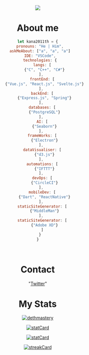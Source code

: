 <center>
<a href="https://twitter.com/kana2011th" target="_blank">
  <img src="http://readme.katsuragi.cyou/api/svg/?gh=kana2011th&id=1833001&tw=kana2011th&name=Khanaphon&lName=Phaengtan&subText=full-stack+dev.+now+in+sup.+stuck+in+port.&bYear=2000&ageLeft=kinda+Full-Stack+Developer+at+age&ageRight=&fc1=48847A&fc2=313E51&bg=2e2f2f&fg=f5f5f5">
</a>
<br/>

# About me

```js
let kana2011th = {
  pronouns: "He | Him",
  askMeAbout: ["a", "a", "a"]
  IDE: "VSCode",
  technologies: {
    langs: [
      {"C", "C++", "C#"}
    ], 
    frontEnd: [
      {"Vue.js", "React.js", "Svelte.js"}
    ], 
    backEnd: [
      {"Express.js", "Spring"}
    ], 
    databases: [
      {"PostgreSQL"}
    ], 
    AI: [
      {"Seaborn"}
    ], 
    frameWorks: [
      {"Electron"}
    ], 
    dataVisualiser: [
      {"d3.js"}
    ], 
    automations: [
      {"IFTTT"}
    ], 
    devOps: [
      {"CircleCI"}
    ], 
    mobileDev: [
      {"Dart", "ReactNative"}
    ], 
    staticSiteGenerator: [
      {"MiddleMan"}
    ], 
    staticSiteGenerator: [
      {"Adobe XD"}
    ]
  }
}
```

<br />

# Contact

"[Twitter](https://twitter.com/kana2011th)"

# My Stats

  <p align="center">
  <a href="https://github.com/ryo-ma/github-profile-trophy"><img src="https://github-profile-trophy.vercel.app/?username=kana2011th&theme=onedark&title=MultiLanguage,Stars,Commit,Followers,Issues,Repositories" alt="dethmastery" align="center" /></a>
</p>
<p style="width: 100%; background-color: #2E3541;">
  <p align="center">
  <a href="https://stat-card.000198.xyz"><img src="https://stat-card.000198.xyz/api?username=kana2011th&count_private=true&show_icons=true&theme=nord&hide_border=true" alt="statCard" /></a>
</p>
  <p align="center">
  <a href="https://stat-card.000198.xyz"><img src="https://stat-card.000198.xyz/api/top-langs/?username=kana2011th&layout=compact&theme=nord&hide_border=true" alt="statCard" /></a>
</p>
  <p align="center">
  <a href="https://git.io/streak-stats"><img src="https://streak-stats.demolab.com?user=kana2011th&theme=nord&hide_border=true&border_radius=10" alt="streakCard" /></a>
</p>
</p>
 

<br />

<!-- Unused Component but used for Call! -->
<p align="center">
  <img src="https://komarev.com/ghpvc/?username=kana2011th&label=Profile%20views&color=0e75b6&style=for-the-badge" style="display: none; opacity:0;"></img>
  
</p>
</center>
